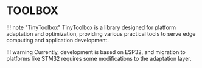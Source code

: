# TOOLBOX

!!! note "TinyToolbox"
    TinyToolbox is a library designed for platform adaptation and optimization, providing various practical tools to serve edge computing and application development.

!!! warning
    Currently, development is based on ESP32, and migration to platforms like STM32 requires some modifications to the adaptation layer.